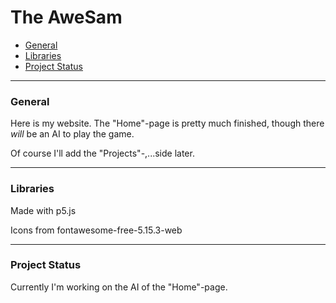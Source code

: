 # The AweSam
- [General](#General)
- [Libraries](#Libraries)
- [Project Status](#ProjectStatus)
*****************
<a name="General"></a>
### General
Here is my website.
The "Home"-page is pretty much finished, though there *will* be an AI to play the game.

Of course I'll add the "Projects"-,...side later.
*****************
<a name="Libraries"></a>
### Libraries
Made with p5.js

Icons from fontawesome-free-5.15.3-web
*****************
<a name="ProjectStatus"></a>
### Project Status
Currently I'm working on the AI of the "Home"-page.
